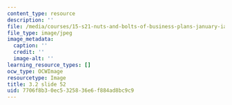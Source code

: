 ```yaml
---
content_type: resource
description: ''
file: /media/courses/15-s21-nuts-and-bolts-of-business-plans-january-iap-2014/7706f8b30ec5325836e6f884ad8bc9c9_Slide52.JPG
file_type: image/jpeg
image_metadata:
  caption: ''
  credit: ''
  image-alt: ''
learning_resource_types: []
ocw_type: OCWImage
resourcetype: Image
title: 3.2 slide 52
uid: 7706f8b3-0ec5-3258-36e6-f884ad8bc9c9
---
```

